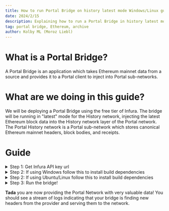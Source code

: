 ```yaml
---
title: How to run Portal Bridge on history latest mode Windows/Linux guide
date: 2024/2/15
description: Explaining how to run a Portal Bridge in history latest mode.
tag: portal bridge, Ethereum, archive
author: Kolby ML (Moroz Liebl)
---
```


# What is a Portal Bridge?
A Portal Bridge is an application which takes Ethereum mainnet data from a source and provides it to a Portal client to inject into Portal sub-networks.

# What are we doing in this guide?
We will be deploying a Portal Bridge using the free tier of Infura. The bridge will be running in "latest" mode for the History network, injecting the latest Ethereum block data into the History network layer of the Portal network. The Portal History network is a Portal sub-network which stores canonical Ethereum mainnet headers, block bodies, and receipts.

# Guide
<details><summary>Step 1: Get Infura API key url</summary>

**Step 1:** goto https://www.infura.io/ and click get started
![Image of Infura](../../public/images/portal-bridge-latest-guide/image-of-infura.png)
**Step 2:** Create an account or login
![Create an account page](../../public/images/portal-bridge-latest-guide/create-an-account-page.png)
**Step 3:** Create an API key
![Create a api key](../../public/images/portal-bridge-latest-guide/create-a-api-key.png)
**Step 4:** Click mainnet then save changes
![Click mainnet then save changes](../../public/images/portal-bridge-latest-guide/click-mainnet-then-save-changes.png)
**Step 5:** Copy the Infura endpoint and save it for later
![Copy the Infura endpoint and save it for later](../../public/images/portal-bridge-latest-guide/copy-the-infura-endpoint-and-save-it-for-later.png)
</details>
<details><summary>Step 2: If using Windows follow this to install build dependencies</summary>

**Step 1:** open powershell

**Note** only install these if you don't have them already

**Step 2:** Install Rust `winget install Rustlang.Rustup`

**Step 3:** Install git `winget install -e --id Git.Git`

**Step 4:** Install clang/llvm as it is required to compile c-kzg `winget install LLVM.LLVM`

**Step 5:** Install Microsoft C++ Build tools https://visualstudio.microsoft.com/visual-cpp-build-tools/ make sure to check `Desktop development with C++` before clicking the install button

**Step 6:** open a new powershell to refresh environment variables

</details>
<details><summary>Step 2: If using Ubuntu/Linux follow this to install build dependencies</summary>

**Step 1:** Open the terminal

**Step 2:** Install system dependency's required

  ```sudo apt install libclang-dev pkg-config build-essential git```

**Step 3:**  Install Rust https://www.rust-lang.org/tools/install
</details>

</details>
<details><summary>Step 3: Run the bridge!</summary>

**Step 1:** Clone trin project: ``git clone https://github.com/ethereum/trin.git``

**Step 2:** cd into trin: `cd trin`

**Step 3:** compile trin `cargo build --bin trin`

**Step 4:** clone portal-accumulators `git clone https://github.com/ethereum/portal-accumulators.git`

**Step 5:** run the bridge (make sure to `<put infura url/(api key) here>` with your Infura api key url you got earlier) `cargo run -p portal-bridge -- --executable-path ./target/debug/trin --mode latest --el-provider <put infura url/(api key) here> --el-provider-request-limit 100000 --epoch-accumulator-path ./portal-accumulators trin`

</details>

**Tada** you are now providing the Portal Network with very valuable data! You should see a stream of logs indicating that your bridge is finding new headers from the provider and serving them to the network.
